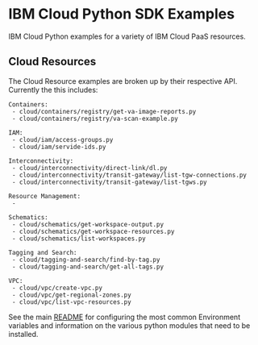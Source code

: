 # IBM Cloud Python SDK Examples

IBM Cloud Python examples for a variety of IBM Cloud PaaS resources.

## Cloud Resources

The Cloud Resource examples are broken up by their respective API. Currently the this includes:

```
Containers: 
 - cloud/containers/registry/get-va-image-reports.py
 - cloud/containers/registry/va-scan-example.py

IAM:
 - cloud/iam/access-groups.py
 - cloud/iam/servide-ids.py

Interconnectivity:
 - cloud/interconnectivity/direct-link/dl.py
 - cloud/interconnectivity/transit-gateway/list-tgw-connections.py
 - cloud/interconnectivity/transit-gateway/list-tgws.py

Resource Management:
 - 
 
Schematics:
 - cloud/schematics/get-workspace-output.py
 - cloud/schematics/get-workspace-resources.py
 - cloud/schematics/list-workspaces.py

Tagging and Search:
 - cloud/tagging-and-search/find-by-tag.py
 - cloud/tagging-and-search/get-all-tags.py

VPC:
 - cloud/vpc/create-vpc.py
 - cloud/vpc/get-regional-zones.py
 - cloud/vpc/list-vpc-resources.py
```

See the main [README](cloud/) for configuring the most common Environment variables and information on the various python modules that need to be installed.
